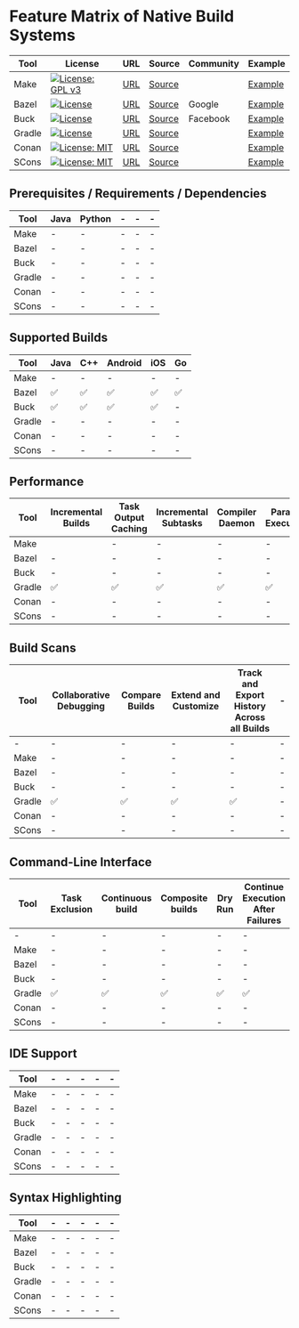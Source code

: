 # Feature Matrix of Native Build Systems

| Tool | License | URL | Source | Community | Example |
| - | - | - | - | - | - | 
| Make | [![License: GPL v3](https://img.shields.io/badge/License-GPL%20v3-blue.svg)](https://www.gnu.org/licenses/gpl-3.0) | [URL](https://www.gnu.org/software/make/) | [Source](https://git.savannah.gnu.org/cgit/make.git/) | | [Example](https://github.com/Praqma/native-example-make/) |
| Bazel | [![License](https://img.shields.io/badge/License-Apache%202.0-blue.svg)](https://opensource.org/licenses/Apache-2.0) | [URL](https://bazel.build/) | [Source](https://github.com/bazelbuild/bazel) | Google | [Example](https://github.com/Praqma/native-example-bazel/) |
| Buck | [![License](https://img.shields.io/badge/License-Apache%202.0-blue.svg)](https://opensource.org/licenses/Apache-2.0) | [URL](https://buckbuild.com) | [Source](https://github.com/facebook/buck) | Facebook | [Example](https://github.com/Praqma/native-example-buck/) |
| Gradle | [![License](https://img.shields.io/badge/License-Apache%202.0-blue.svg)](https://opensource.org/licenses/Apache-2.0) | [URL](https://gradle.org) | [Source](https://github.com/gradle/gradle) | | [Example](https://github.com/Praqma/native-example-bazel/) |
| Conan | [![License: MIT](https://img.shields.io/badge/License-MIT-yellow.svg)](https://opensource.org/licenses/MIT) | [URL](https://conan.io/) | [Source](https://github.com/conan-io/conan) | | [Example](https://github.com/Praqma/native-example-conan/) |
| SCons | [![License: MIT](https://img.shields.io/badge/License-MIT-yellow.svg)](https://opensource.org/licenses/MIT) | [URL](http://scons.org/) | [Source](https://bitbucket.org/scons/scons) | | [Example](https://github.com/Praqma/native-example-scons/) |

<!-- | Pants | [![License](https://img.shields.io/badge/License-Apache%202.0-blue.svg)](https://opensource.org/licenses/Apache-2.0) | [URL](https://www.pantsbuild.org/) | [Source](https://github.com/pantsbuild/pants) | Twitter, Foursquare, Square, Medium | |
| Please | [![License](https://img.shields.io/badge/License-Apache%202.0-blue.svg)](https://opensource.org/licenses/Apache-2.0) | [URL](https://please.build/) | [Source](https://github.com/thought-machine/please) | | | -->

## Prerequisites / Requirements / Dependencies

| Tool | Java | Python | - | - | - |
| - | - | - | - | - | - |
| Make | - | - | - | - | - |
| Bazel | - | - | - | - | - |
| Buck | - | - | - | - | - |
| Gradle | - | - | - | - | - |
| Conan | - | - | - | - | - |
| SCons | - | - | - | - | - |

## Supported Builds

| Tool | Java | C++ | Android | iOS | Go |
| - | - | - | - | - | - |
| Make | - | - | - | - | - |
| Bazel | :white_check_mark: | :white_check_mark: | :white_check_mark: | :white_check_mark: | :white_check_mark: |
| Buck | :white_check_mark: | :white_check_mark: | :white_check_mark: | :white_check_mark: | - |
| Gradle | - | - | - | - | - |
| Conan | - | - | - | - | - |
| SCons | - | - | - | - | - |

## Performance

| Tool | Incremental Builds | Task Output Caching | Incremental Subtasks | Compiler Daemon | Parallel Execution | Parallel Download of Dependencies |
| - | - | - | - | - | - | - |
| Make | | - | - | - | - | - |
| Bazel | - | - | - | - | - | - |
| Buck | - | - | - | - | - | - |
| Gradle | :white_check_mark: | :white_check_mark: | :white_check_mark: | :white_check_mark: | :white_check_mark: | :white_check_mark: |
| Conan | - | - | - | - | - | - |
| SCons | - | - | - | - | - | - |

## Build Scans

| Tool | Collaborative Debugging | Compare Builds | Extend and Customize | Track and Export History Across all Builds | - |
| - | - | - | - | - | - |
| - | - | - | - | - | - |
| Make | - | - | - | - | - |
| Bazel | - | - | - | - | - |
| Buck | - | - | - | - | - |
| Gradle | :white_check_mark: | :white_check_mark: | :white_check_mark: | :white_check_mark: | - |
| Conan | - | - | - | - | - |
| SCons | - | - | - | - | - |

## Command-Line Interface

| Tool | Task Exclusion | Continuous build | Composite builds | Dry Run | Continue Execution After Failures | Sync Dependency Cache with Repository |
| - | - | - | - | - | - | - |
| - | - | - | - | - | - | - |
| Make | - | - | - | - | - | - |
| Bazel | - | - | - | - | - | - |
| Buck | - | - | - | - | - | - |
| Gradle | :white_check_mark: | :white_check_mark: | :white_check_mark: | :white_check_mark: | :white_check_mark: | :white_check_mark: |
| Conan | - | - | - | - | - | - |
| SCons | - | - | - | - | - | - |

## IDE Support

| Tool | - | - | - | - | - |
| - | - | - | - | - | - |
| Make | - | - | - | - | - |
| Bazel | - | - | - | - | - |
| Buck | - | - | - | - | - |
| Gradle | - | - | - | - | - |
| Conan | - | - | - | - | - |
| SCons | - | - | - | - | - |

## Syntax Highlighting

| Tool | - | - | - | - | - |
| - | - | - | - | - | - |
| Make | - | - | - | - | - |
| Bazel | - | - | - | - | - |
| Buck | - | - | - | - | - |
| Gradle | - | - | - | - | - |
| Conan | - | - | - | - | - |
| SCons | - | - | - | - | - |
